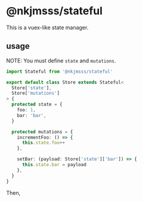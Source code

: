 # @nkjmsss/stateful

This is a vuex-like state manager.

## usage

NOTE: You must define `state` and `mutations`.

```typescript
import Stateful from '@nkjmsss/stateful'

export default class Store extends Stateful<
  Store['state'],
  Store['mutations']
> {
  protected state = {
    foo: 1,
    bar: 'bar',
  }

  protected mutations = {
    incrementFoo: () => {
      this.state.foo++
    },

    setBar: (payload: Store['state']['bar']) => {
      this.state.bar = payload
    },
  }
}
```

Then,
